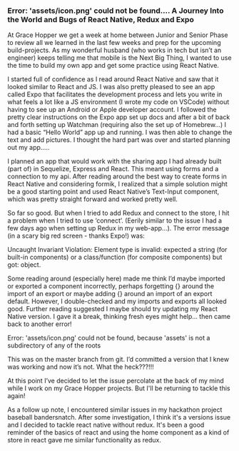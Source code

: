 ### Error: 'assets/icon.png' could not be found…. A Journey Into the World and Bugs of React Native, Redux and Expo 

At Grace Hopper we get a week at home between Junior and Senior Phase to review all we learned in the last few weeks and prep for the upcoming build-projects. As my wonderful husband (who works in tech but isn’t an engineer) keeps telling me that mobile is the Next Big Thing, I wanted to use the time to build my own app and get some practice using React Native.

I started full of confidence as I read around React Native and saw that it looked similar to React and JS.  I was also pretty pleased to see an app called Expo that facilitates the development process and lets you write in what feels a lot like a JS environment (I wrote my code on VSCode) without having to see up an Android or Apple developer account. I followed the pretty clear instructions on the Expo app set up docs and after a bit of back and forth setting up Watchman (requiring also the set up of Homebrew…) I had a basic “Hello World” app up and running.  I was then able to change the text and add pictures.  I thought the hard part was over and started planning out my app…..

I planned an app that would work with the sharing app I had already built (part of) in Sequelize, Express and React.  This meant using forms and a connection to my api.  After reading around the best way to create forms in React Native and considering formik, I realized that a simple solution might be a good starting point and used React Native’s Text-Input component, which was pretty straight forward and worked pretty well. 

So far so good.  But when I tried to add Redux and connect to the store, I hit a problem when I tried to use ‘connect’.  (Eerily similar to the issue I had a few days ago when setting up Redux in my web-app…).  The error message (in a scary big red screen - thanks Expo!) was: 

Uncaught Invariant Violation: Element type is invalid: expected a string (for built-in components) or a class/function (for composite components) but got: object.

Some reading around (especially here) made me think I’d maybe imported or exported a component incorrectly, perhaps forgetting {} around the import of an export or maybe adding {} around an import of an export default.  However, I double-checked and my imports and exports all looked good.  Further reading suggested I maybe should try updating my React Native version.  I gave it a break, thinking fresh eyes might help… then came back to another error!

Error: 'assets/icon.png' could not be found, because 'assets' is not a subdirectory of any of the roots

This was on the master branch from git. I’d committed a version that I knew was working and now it’s not.  What the heck???!!!

At this point I’ve decided to let the issue percolate at the back of my mind while I work on my Grace Hopper projects. But I'll be returning to tackle this again! 

As a follow up note, I encountered similar issues in my hackathon project baseball bandersnatch. After some investigation, I think it's a versions issue and I decided to tackle react native without redux. It's been a good reminder of the basics of react and using the home component as a kind of store in react gave me similar functionality as redux. 
